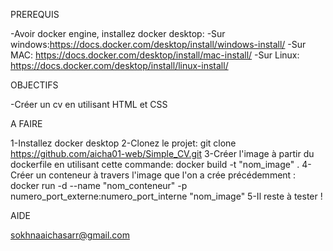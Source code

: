 PREREQUIS

-Avoir docker engine, installez docker desktop:
    -Sur windows:https://docs.docker.com/desktop/install/windows-install/
    -Sur MAC: https://docs.docker.com/desktop/install/mac-install/
    -Sur Linux: https://docs.docker.com/desktop/install/linux-install/

OBJECTIFS

-Créer un cv en utilisant HTML et CSS

A FAIRE

1-Installez docker desktop
2-Clonez le projet: git clone https://github.com/aicha01-web/Simple_CV.git
3-Créer l'image à partir du dockerfile en utilisant cette commande: docker build -t "nom_image" .
4-Créer un conteneur à travers l'image que l'on a crée précédemment :
docker run -d --name "nom_conteneur" -p numero_port_externe:numero_port_interne "nom_image"
5-Il reste à tester !

AIDE

sokhnaaichasarr@gmail.com

